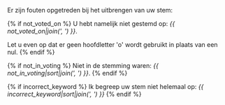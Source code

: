 Er zijn fouten opgetreden bij het uitbrengen van uw stem:

{% if not_voted_on %}
U hebt namelijk niet gestemd op: _{{ not_voted_on|join(', ') }}_.

Let u even op dat er geen hoofdletter 'o' wordt gebruikt in plaats van een nul.
{% endif %}

{% if not_in_voting %}
Niet in de stemming waren: _{{ not_in_voting|sort|join(', ') }}_.
{% endif %}

{% if incorrect_keyword %}
Ik begreep uw stem niet helemaal op: _{{ incorrect_keyword|sort|join(', ') }}_
{% endif %}
